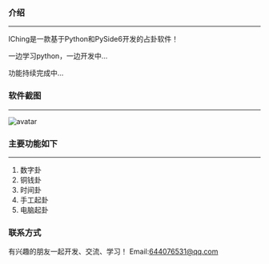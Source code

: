 ### 介绍
***
IChing是一款基于Python和PySide6开发的占卦软件！

一边学习python，一边开发中...

功能持续完成中...

### 软件截图
***
![avatar](http://www.5845.cn/wp-content/uploads/2021/10/2021100119065925.png)

### 主要功能如下
***
1. 数字卦
2. 铜钱卦
3. 时间卦
4. 手工起卦
5. 电脑起卦

### 联系方式
有兴趣的朋友一起开发、交流、学习！
Email:644076531@qq.com